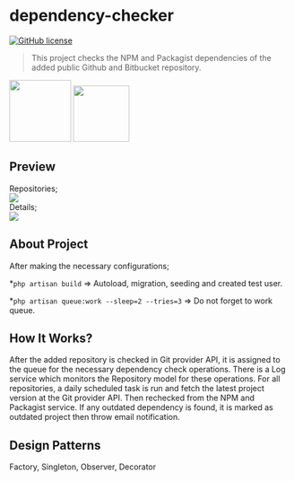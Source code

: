 # dependency-checker

[![GitHub license](https://img.shields.io/badge/license-MIT-brightgreen.svg?style=flat-square)](https://raw.githubusercontent.com/sametsahindogan/laravel-jwtredis/master/LICENSE)

> This project checks the NPM and Packagist dependencies of the added public Github and Bitbucket repository.

<a><img src="https://poeditor.com/blog/wp-content/uploads/2014/06/bitbucket-logo.png" width="110"></a>
<a><img src="http://pngimg.com/uploads/github/github_PNG83.png" width="100"></a>

## Preview

Repositories;
<br>
<a><img src="https://raw.githubusercontent.com/sametsahindogan/dependency-checker/master/public/start-ui/img/git1.png"></a>
<br>
Details;
<br>
<a><img src="https://raw.githubusercontent.com/sametsahindogan/dependency-checker/master/public/start-ui/img/git2.png"></a>

## About Project

After making the necessary configurations;

*`php artisan build` => Autoload, migration, seeding and created test user.

*`php artisan queue:work --sleep=2 --tries=3` => Do not forget to work queue.

## How It Works?

After the added repository is checked in Git provider API, it is assigned to the queue for the necessary dependency check operations. There is a Log service which monitors the Repository model for these operations.
For all repositories, a daily scheduled task is run and fetch the latest project version at the Git provider API. Then rechecked from the NPM and Packagist service. If any outdated dependency is found, it is marked as outdated project then throw email notification.

## Design Patterns

Factory, Singleton, Observer, Decorator

